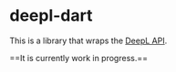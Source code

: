 # deepl-dart

This is a library that wraps the [DeepL API](https://developers.deepl.com/docs).

==It is currently work in progress.==